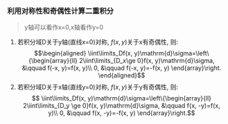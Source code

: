 ### 利用对称性和奇偶性计算二重积分
> y轴可以看作x=0,x轴看作y=0

1. 若积分域D关于y轴(直线x=0)对称, $f(x, y)$关于x有奇偶性, 则:
$$\begin{aligned}
\iint\limits_Df(x, y)\mathrm{d}\sigma=\left\{\begin{array}{ll}
2\iint\limits_{D_x\ge 0}f(x, y)\mathrm{d}\sigma, &\qquad f(-x, y)=f(x, y)\\
0, &\qquad f(-x, y)=-f(x, y)
\end{array}\right.
\end{aligned}$$
2. 若积分域D关于x轴(直线y=0)对称, $f(x, y)$关于y有奇偶性, 则:
$$
\iint\limits_Df(x, y)\mathrm{d}\sigma=\left\{\begin{array}{ll}
2\iint\limits_{D_y \ge 0}f(x, y)\mathrm{d}\sigma, &\qquad f(x, -y)=f(x, y)\\
0, &\qquad f(x, -y)=-f(x, y)
\end{array}\right.$$
